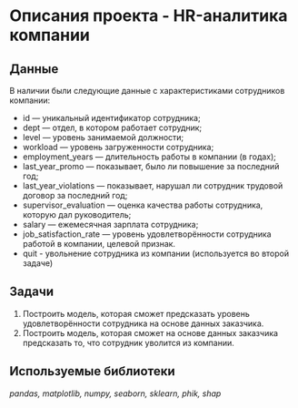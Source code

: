 # Описания проекта - HR-аналитика компании

## Данные
В наличии были следующие данные с характеристиками сотрудников компании:
- id — уникальный идентификатор сотрудника;
- dept — отдел, в котором работает сотрудник;
- level — уровень занимаемой должности;
- workload — уровень загруженности сотрудника;
- employment_years — длительность работы в компании (в годах);
- last_year_promo — показывает, было ли повышение за последний год;
- last_year_violations — показывает, нарушал ли сотрудник трудовой договор за последний год;
- supervisor_evaluation — оценка качества работы сотрудника, которую дал руководитель;
- salary — ежемесячная зарплата сотрудника;
- job_satisfaction_rate — уровень удовлетворённости сотрудника работой в компании, целевой признак.
- quit - увольнение сотрудника из компании (используется во второй задаче)


## Задачи
1. Построить модель, которая сможет предсказать уровень удовлетворённости сотрудника на основе данных заказчика.
2. Построить модель, которая сможет на основе данных заказчика предсказать то, что сотрудник уволится из компании.

## Используемые библиотеки
<i>pandas, matplotlib, numpy, seaborn, sklearn, phik, shap</i>
